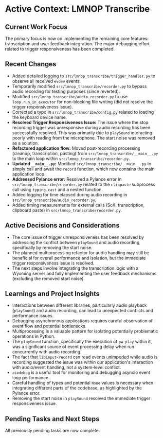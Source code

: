 # Active Context: LMNOP Transcribe

## Current Work Focus

The primary focus is now on implementing the remaining core features: transcription and user feedback integration. The major debugging effort related to trigger responsiveness has been completed.

## Recent Changes

-   Added detailed logging to `src/lmnop_transcribe/trigger_handler.py` to observe all received `evdev` events.
-   Temporarily modified `src/lmnop_transcribe/recorder.py` to bypass audio recording for testing purposes (since reverted).
-   Modified `src/lmnop_transcribe/audio_recorder.py` to use `loop.run_in_executor` for non-blocking file writing (did not resolve the trigger responsiveness issue).
-   Corrected a typo in `src/lmnop_transcribe/config.py` related to loading the keyboard device name.
-   **Resolved Trigger Responsiveness Issue:** The issue where the stop recording trigger was unresponsive during audio recording has been successfully resolved. This was primarily due to `playSound` interacting poorly with reading from the microphone. The start noise was removed as a solution.
-   **Refactored application flow:** Moved post-recording processing (cleanup, transcription, pasting) from `src/lmnop_transcribe/__main__.py` to the main loop within `src/lmnop_transcribe/recorder.py`.
-   **Updated `__main__.py`:** Modified `src/lmnop_transcribe/__main__.py` to simply call and await the `record` function, which now contains the main application loop.
-   **Addressed Pylance error:** Resolved a Pylance error in `src/lmnop_transcribe/recorder.py` related to the `clippaste` subprocess call using `typing.cast` and a nested function.
-   Added logging for time elapsed during audio recording in `src/lmnop_transcribe/audio_recorder.py`.
-   Added timing measurements for external calls (SoX, transcription, clipboard paste) in `src/lmnop_transcribe/recorder.py`.

## Active Decisions and Considerations

-   The core issue of trigger unresponsiveness has been resolved by addressing the conflict between `playSound` and audio recording, specifically by removing the start noise.
-   The planned multiprocessing refactor for audio handling may still be beneficial for overall performance and isolation, but the immediate trigger responsiveness issue is resolved.
-   The next steps involve integrating the transcription logic with a Wyoming server and fully implementing the user feedback mechanisms (excluding the removed start noise).

## Learnings and Project Insights

-   Interactions between different libraries, particularly audio playback (`playSound`) and audio recording, can lead to unexpected conflicts and performance issues.
-   Debugging asynchronous applications requires careful observation of event flow and potential bottlenecks.
-   Multiprocessing is a valuable pattern for isolating potentially problematic operations in Python.
-   The `playSound` function, specifically the execution of `pw-play` within it, was a significant source of event processing delay when run concurrently with audio recording.
-   The fact that `libinput-record` can read events unimpeded while audio is recording suggested the issue was within our application's interaction with audio/event handling, not a system-level conflict.
-   `aiodebug` is a useful tool for monitoring and debugging asyncio event loop performance.
-   Careful handling of types and potential `None` values is necessary when integrating different parts of the codebase, as highlighted by the Pylance error.
-   Removing the start noise in `playSound` resolved the immediate trigger responsiveness issue.

## Pending Tasks and Next Steps

All previously pending tasks are now complete.
